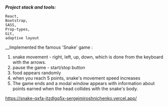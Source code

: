 ***Project stack and tools:***

    React,
    Bootstrap,
    SASS,
    Prop-types,
    Git,
    adaptive layout


__Implemented the famous 'Snake' game :
1) snake movement - right, left, up, down, which is done from the keyboard with the arrows. 
2) pause the game - start/stop button
3) food appears randomly
4) when you reach 5 points, snake's movement speed increases
5) The game ends and a modal window appears with information about points earned when the head collides with the snake's body.



https://snake-qxfa-jtzdlgq5x-sergejmiroshnichenko.vercel.app/

